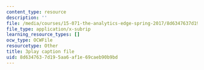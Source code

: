 ```yaml
---
content_type: resource
description: ''
file: /media/courses/15-071-the-analytics-edge-spring-2017/8d6347637d195aa6af1e69caeb90b9bd_ruFpq-_wpc0.vtt
file_type: application/x-subrip
learning_resource_types: []
ocw_type: OCWFile
resourcetype: Other
title: 3play caption file
uid: 8d634763-7d19-5aa6-af1e-69caeb90b9bd
---
```

